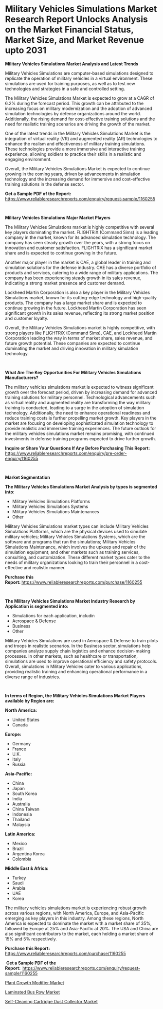 <p><h1>Military Vehicles Simulations Market Research Report Unlocks Analysis on the Market Financial Status, Market Size, and Market Revenue upto 2031</h1></p><p><strong>Military Vehicles Simulations Market Analysis and Latest Trends</strong></p>
<p><p>Military Vehicles Simulations are computer-based simulations designed to replicate the operation of military vehicles in a virtual environment. These simulations are used for training purposes, as well as to test new technologies and strategies in a safe and controlled setting. </p><p>The Military Vehicles Simulations Market is expected to grow at a CAGR of 6.2% during the forecast period. This growth can be attributed to the increasing focus on military modernization and the adoption of advanced simulation technologies by defense organizations around the world. Additionally, the rising demand for cost-effective training solutions and the need for realistic training scenarios are driving the growth of the market.</p><p>One of the latest trends in the Military Vehicles Simulations Market is the integration of virtual reality (VR) and augmented reality (AR) technologies to enhance the realism and effectiveness of military training simulations. These technologies provide a more immersive and interactive training experience, allowing soldiers to practice their skills in a realistic and engaging environment.</p><p>Overall, the Military Vehicles Simulations Market is expected to continue growing in the coming years, driven by advancements in simulation technology and the increasing demand for immersive and cost-effective training solutions in the defense sector.</p></p>
<p><strong>Get a Sample PDF of the Report:&nbsp;</strong> <a href="https://www.reliableresearchreports.com/enquiry/request-sample/1160255">https://www.reliableresearchreports.com/enquiry/request-sample/1160255</a></p>
<p>&nbsp;</p>
<p><strong>Military Vehicles Simulations Major Market Players</strong></p>
<p><p>The Military Vehicles Simulations market is highly competitive with several key players dominating the market. FLIGHTRiX (Command Sims) is a leading company in the market, known for its advanced simulation technology. The company has seen steady growth over the years, with a strong focus on innovation and customer satisfaction. FLIGHTRiX has a significant market share and is expected to continue growing in the future.</p><p>Another major player in the market is CAE, a global leader in training and simulation solutions for the defense industry. CAE has a diverse portfolio of products and services, catering to a wide range of military applications. The company has been experiencing steady growth in its sales revenue, indicating a strong market presence and customer demand.</p><p>Lockheed Martin Corporation is also a key player in the Military Vehicles Simulations market, known for its cutting-edge technology and high-quality products. The company has a large market share and is expected to continue growing in the future. Lockheed Martin Corporation has seen significant growth in its sales revenue, reflecting its strong market position and customer loyalty.</p><p>Overall, the Military Vehicles Simulations market is highly competitive, with strong players like FLIGHTRiX (Command Sims), CAE, and Lockheed Martin Corporation leading the way in terms of market share, sales revenue, and future growth potential. These companies are expected to continue dominating the market and driving innovation in military simulation technology.</p></p>
<p>&nbsp;</p>
<p><strong>What Are The Key Opportunities For Military Vehicles Simulations Manufacturers?</strong></p>
<p><p>The military vehicles simulations market is expected to witness significant growth over the forecast period, driven by increasing demand for advanced training solutions for military personnel. Technological advancements such as virtual reality and augmented reality are transforming the way military training is conducted, leading to a surge in the adoption of simulation technology. Additionally, the need to enhance operational readiness and reduce training costs is further propelling market growth. Key players in the market are focusing on developing sophisticated simulation technology to provide realistic and immersive training experiences. The future outlook for the military vehicles simulations market remains promising, with continued investments in defense training programs expected to drive further growth.</p></p>
<p><strong>Inquire or Share Your Questions If Any Before Purchasing This Report:</strong> <a href="https://www.reliableresearchreports.com/enquiry/pre-order-enquiry/1160255">https://www.reliableresearchreports.com/enquiry/pre-order-enquiry/1160255</a></p>
<p>&nbsp;</p>
<p><strong>Market Segmentation</strong></p>
<p><strong>The Military Vehicles Simulations Market Analysis by types is segmented into:</strong></p>
<p><ul><li>Military Vehicles Simulations Platforms</li><li>Military Vehicles Simulations Systems</li><li>Military Vehicles Simulations Maintenances</li><li>Other</li></ul></p>
<p><p>Military Vehicles Simulations market types can include Military Vehicles Simulations Platforms, which are the physical devices used to simulate military vehicles; Military Vehicles Simulations Systems, which are the software and programs that run the simulations; Military Vehicles Simulations Maintenance, which involves the upkeep and repair of the simulation equipment; and other markets such as training services, consulting, and customization. These different market types cater to the needs of military organizations looking to train their personnel in a cost-effective and realistic manner.</p></p>
<p><strong>Purchase this Report:&nbsp;</strong><a href="https://www.reliableresearchreports.com/purchase/1160255">https://www.reliableresearchreports.com/purchase/1160255</a></p>
<p>&nbsp;</p>
<p><strong>The Military Vehicles Simulations Market Industry Research by Application is segmented into:</strong></p>
<p><ul><li>Simulations for each application, includin</li><li>Aerospace & Defense</li><li>Business</li><li>Other</li></ul></p>
<p><p>Military Vehicles Simulations are used in Aerospace & Defense to train pilots and troops in realistic scenarios. In the Business sector, simulations help companies analyze supply chain logistics and enhance decision-making processes. In other markets, such as healthcare or transportation, simulations are used to improve operational efficiency and safety protocols. Overall, simulations in Military Vehicles cater to various applications, providing realistic training and enhancing operational performance in a diverse range of industries.</p></p>
<p>&nbsp;</p>
<p><strong>In terms of Region, the Military Vehicles Simulations Market Players available by Region are:</strong></p>
<p>
    <p> <strong> North America: </strong>
        <ul>
            <li>United States</li>
            <li>Canada</li>
        </ul>
        </p> 
    <p> <strong> Europe: </strong>
        <ul>
            <li>Germany</li>
            <li>France</li>
            <li>U.K.</li>
            <li>Italy</li>
            <li>Russia</li>
        </ul>
        </p> 
    <p> <strong> Asia-Pacific: </strong>
        <ul>
            <li>China</li>
            <li>Japan</li>
            <li>South Korea</li>
            <li>India</li>
            <li>Australia</li>
            <li>China Taiwan</li>
            <li>Indonesia</li>
            <li>Thailand</li>
            <li>Malaysia</li>
        </ul>
        </p> 
    <p> <strong> Latin America: </strong>
        <ul>
            <li>Mexico</li>
            <li>Brazil</li>
            <li>Argentina Korea</li>
            <li>Colombia</li>
        </ul>
        </p> 
    <p> <strong> Middle East & Africa: </strong>
        <ul>
            <li>Turkey</li>
            <li>Saudi</li>
            <li>Arabia</li>
            <li>UAE</li>
            <li>Korea</li>
        </ul>
    </p>
    </p>
<p><p>The military vehicles simulations market is experiencing robust growth across various regions, with North America, Europe, and Asia-Pacific emerging as key players in this industry. Among these regions, North America is expected to dominate the market with a market share of 35%, followed by Europe at 25% and Asia-Pacific at 20%. The USA and China are also significant contributors to the market, each holding a market share of 15% and 5% respectively.</p></p>
<p><strong>Purchase this Report: </strong><a href="https://www.reliableresearchreports.com/purchase/1160255">https://www.reliableresearchreports.com/purchase/1160255</a></p>
<p>&nbsp;<strong>Get a Sample PDF of the Report:&nbsp;&nbsp;</strong><a href="https://www.reliableresearchreports.com/enquiry/request-sample/1160255">https://www.reliableresearchreports.com/enquiry/request-sample/1160255</a></p>
<p><strong></strong></p>
<p><p><a href="https://github.com/eeaveuhhh/Market-Research-Report-List-1/blob/main/plant-growth-modifier-market.md">Plant Growth Modifier Market</a></p><p><a href="https://github.com/Angelnienowdseej3e45z3p8c/Market-Research-Report-List-1/blob/main/laminated-bus-row-market.md">Laminated Bus Row Market</a></p><p><a href="https://github.com/brentleyjimmiealvaradoz4l1rea/Market-Research-Report-List-1/blob/main/self-cleaning-cartridge-dust-collector-market.md">Self-Cleaning Cartridge Dust Collector Market</a></p></p>